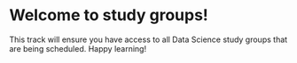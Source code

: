 # Welcome to study groups!

This track will ensure you have access to all Data Science study groups that are being scheduled. Happy learning!
